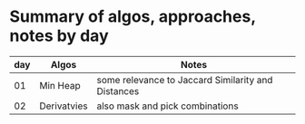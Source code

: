 # Summary of algos, approaches, notes by day

| day | Algos | Notes |
| --- | --- | --- |
| 01 | Min Heap | some relevance to Jaccard Similarity and Distances |
| 02 | Derivatvies | also mask and pick combinations |